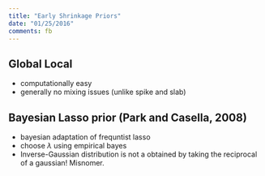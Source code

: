 ```yaml
---
title: "Early Shrinkage Priors"
date: "01/25/2016"
comments: fb
---
```


## Global Local

- computationally easy
- generally no mixing issues (unlike spike and slab)

## Bayesian Lasso prior (Park and Casella, 2008)

- bayesian adaptation of frequntist lasso
- choose $\lambda$ using empirical bayes
- Inverse-Gaussian distribution is not a obtained by taking the reciprocal of a gaussian! Misnomer.
